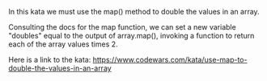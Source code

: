 In this kata we must use the map() method to double the values in an array.

Consulting the docs for the map function, we can set a new variable "doubles" equal to the output of array.map(), invoking a function to return each of the array values times 2.

Here is a link to the kata: https://www.codewars.com/kata/use-map-to-double-the-values-in-an-array
